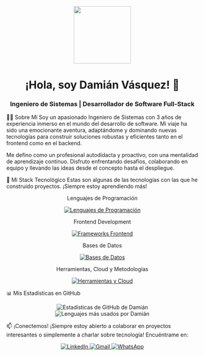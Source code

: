 <div align="center">
<!-- He cambiado el GIF por uno que funciona correctamente -->
<img src="https://www.google.com/search?q=https://media.giphy.com/media/M9gbBd9hDxMyuI6Wle/giphy.gif" width="150">
<h1>
¡Hola, soy Damián Vásquez! 👋
</h1>
<h3>
Ingeniero de Sistemas | Desarrollador de Software Full-Stack
</h3>
</div>

👨‍💻 Sobre Mí
Soy un apasionado Ingeniero de Sistemas con 3 años de experiencia inmerso en el mundo del desarrollo de software. Mi viaje ha sido una emocionante aventura, adaptándome y dominando nuevas tecnologías para construir soluciones robustas y eficientes tanto en el frontend como en el backend.

Me defino como un profesional autodidacta y proactivo, con una mentalidad de aprendizaje continuo. Disfruto enfrentando desafíos, colaborando en equipo y llevando las ideas desde el concepto hasta el despliegue.

🚀 Mi Stack Tecnológico
Estas son algunas de las tecnologías con las que he construido proyectos. ¡Siempre estoy aprendiendo más!

<div align="center">

Lenguajes de Programación

<p>
<a href="https://skillicons.dev" target="_blank">
<!-- Corregido: URL directa a los iconos -->
<img src="https://www.google.com/search?q=https://skillicons.dev/icons%3Fi%3Dphp,javascript,typescript,python,cs,dart,cpp,java%26theme%3Ddark" alt="Lenguajes de Programación"/>
</a>
</p>

Frontend Development

<p>
<a href="https://skillicons.dev" target="_blank">
<!-- Corregido: URL directa a los iconos -->
<img src="https://www.google.com/search?q=https://skillicons.dev/icons%3Fi%3Dreact,angular,vue,html,css%26theme%3Ddark" alt="Frameworks Frontend"/>
</a>
</p>

Bases de Datos

<p>
<a href="https://skillicons.dev" target="_blank">
<!-- Corregido: URL directa a los iconos -->
<img src="https://www.google.com/search?q=https://skillicons.dev/icons%3Fi%3Dmysql,postgresql,sqlserver%26theme%3Ddark" alt="Bases de Datos"/>
</a>
</p>

Herramientas, Cloud y Metodologías

<p>
<a href="https://skillicons.dev" target="_blank">
<!-- Corregido: URL directa a los iconos -->
<img src="https://www.google.com/search?q=https://skillicons.dev/icons%3Fi%3Dgit,github,bitbucket,gcp,linux,figma,postman,jira,trello%26theme%3Ddark" alt="Herramientas y Cloud"/>
</a>
</p>

</div>

📊 Mis Estadísticas en GitHub
<div align="center">
<!-- ⚠️ ¡IMPORTANTE! Cambia TU_USUARIO_DE_GITHUB por tu nombre de usuario real para que las estadísticas funcionen. -->
<!-- Corregido: URL directa al servicio de estadísticas -->
<img src="https://www.google.com/search?q=https://github-readme-stats.vercel.app/api%3Fusername%3Ddamianvzch%26show_icons%3Dtrue%26theme%3Ddracula%26include_all_commits%3Dtrue%26count_private%3Dtrue" alt="Estadísticas de GitHub de Damián"/>
<br/>
<!-- Corregido: URL directa al servicio de estadísticas -->
<img src="https://www.google.com/search?q=https://github-readme-stats.vercel.app/api/top-langs/%3Fusername%3Ddamianvzch%26layout%3Dcompact%26langs_count%3D8%26theme%3Ddracula" alt="Lenguajes más usados por Damián"/>
</div>

📫 ¡Conectemos!
¡Siempre estoy abierto a colaborar en proyectos interesantes o simplemente a charlar sobre tecnología! Encuéntrame en:

<div align="center">
<!-- Actualizado con tu información de contacto -->
<a href="https://www.linkedin.com/in/damianvzch/" target="_blank">
<img src="https://www.google.com/search?q=https://img.shields.io/badge/LinkedIn-0077B5%3Fstyle%3Dfor-the-badge%26logo%3Dlinkedin%26logoColor%3Dwhite" alt="LinkedIn"/>
</a>
<a href="mailto:damianvzch@gmail.com">
<img src="https://img.shields.io/badge/Gmail-D14836?style=for-the-badge&logo=gmail&logoColor=white" alt="Gmail"/>
</a>
<a href="https://www.google.com/search?q=https://wa.me/51997289559" target="_blank">
<img src="https://www.google.com/search?q=https://img.shields.io/badge/WhatsApp-25D366%3Fstyle%3Dfor-the-badge%26logo%3Dwhatsapp%26logoColor%3Dwhite" alt="WhatsApp"/>
</a>
</div>
